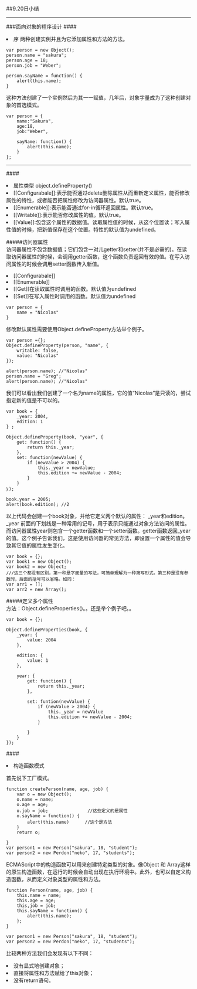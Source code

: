 ##9.20日小结
*****
###面向对象的程序设计
####<li>序
两种创建实例并且为它添加属性和方法的方法。

```
var person = new Object();
person.name = "sakura";
person.age = 18;
person.job = "Weber";

person.sayName = function() {
	alert(this.name);
}
```
这种方法创建了一个实例然后为其一一赋值，几年后，对象字量成为了这种创建对象的首选模式。

```
var person = {
	name:"Sakura",
	age:18,
	job:"Weber",
	
	sayName: function() {
		alert(this.name);
	}
};
```

****
####<li>属性类型
object.defineProperty()
</br><li>[[Configurabale]]:表示能否通过delete删除属性从而重新定义属性，能否修改属性的特性，或者能否把属性修改为访问器属性。默认true。
</br><li>[[Enumerable]]:表示能否通过for-in循环返回属性。默认true。
</br><li>[[Writable]]:表示能否修改属性的值。默认true。
</br><li>[[Value]]:包含这个属性的数据值。读取属性值的时候，从这个位置读；写入属性值的时候，把新值保存在这个位置。特性的默认值为undefined。

#####访问器属性</br>
访问器属性不包含数据值；它们包含一对儿getter和setter(并不是必需的)。在读取访问器属性的时候，会调用getter函数，这个函数负责返回有效的值。在写入访问属性的时候会调用setter函数传入新值。
</br><li>[[Configurabale]]
</br><li>[[Enumerable]]
</br><li>[[Get]]在读取属性时调用的函数。默认值为undefined
</br><li>[[Set]]在写入属性时调用的函数。默认值为undefined

```
var person = {
	name = "Nicolas"
}

```
修改默认属性需要使用Object.defineProperty方法举个例子。

```
var person ={};
Object.defineProperty(person, "name", {
	writable: false,
	value: "Nicolas"
});

alert(person.name); //"Nicolas"
person.name = "Greg";
alert(person.name); //"Nicolas" 

```
我们可以看出我们创建了一个名为name的属性，它的值“Nicolas”是只读的，尝试指定新的值是不可以的。

```
var book = {
	_year: 2004,
	edition: 1
} ;

Object.defineProperty(book, "year", {
	get: function() {
		return this._year;
	},
	set: function(newValue) {
		if (newValue > 2004) {
			this._year = newValue;
			this.edition += newValue - 2004;
		}
	}
｝);

book.year = 2005;
alert(book.edition); //2
```
以上代码会创建一个book对象，并给它定义两个默认的属性： _year和edition。 _year 前面的下划线是一种常用的记号，用于表示只能通过对象方法访问的属性。而访问器属性year则包含一个getter函数和一个setter函数。getter函数返回_year的值。这个例子告诉我们，这是使用访问器的常见方法，即设置一个属性的值会导致其它值的属性发生变化。

```
var book = {};
var book1 = new Object();
var book2 = new Object;
///这三个都没有区别，第一种是字面量的写法，可简单理解为一种简写形式。第三种是没有参数时，后面的括号可以省略。如同：
var arr1 = [];
var arr2 = new Array();
```
#####定义多个属性</br>
方法：Object.defineProperties()。。还是举个例子吧。。

```
var book = {};

Object.defineProperties(book, {
	_year: {
		value: 2004
	},
	
	edition: {
		value: 1
	},
	
	year: {
		get: function() {
			return this._year;
		},
		
		set: funtion(newValue) {
			if (newValue > 2004) {
				this._year = newValue
				this.edition += newValue - 2004;
			}
		
		}
	}
});
```

####<li>构造函数模式

首先说下工厂模式。</br>

```
function createPerson(name, age, job) {
	var o = new Object();
	o.name = name;
	o.age = age;
	o.job = job;			   //这些定义的是属性
	o.sayName = function() {
		alert(this.name)      //这个是方法
	}
	return o;
	
}
var person1 = new Person("sakura", 18, "student");
var person2 = new Perdon("neko", 17, "students");
```
ECMAScript中的构造函数可以用来创建特定类型的对象。像Object 和 Array这样的原生构造函数，在运行的时候会自动出现在执行环境中。此外，也可以自定义构造函数，从而定义对象类型的属性和方法。

```
function Person(name, age, job) {
	this.name = name;
	this.age = age;
	this,job = job;
	this.sayName = function() {
		alert(this.name);
	};
}

var person1 = new Person("sakura", 18, "student");
var person2 = new Perdon("neko", 17, "students");
```
比较两种方法我们会发现有以下不同：
<li>没有显式地创建对象；
<li>直接将属性和方法赋给了this对象；
<li>没有return语句。
